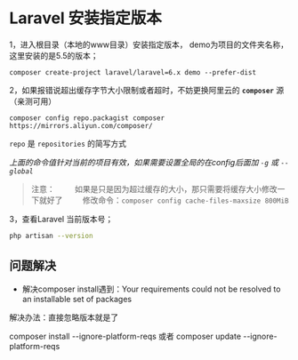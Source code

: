 # Laravel 安装指定版本

1，进入根目录（本地的www目录）安装指定版本， demo为项目的文件夹名称，这里安装的是5.5的版本；

```
composer create-project laravel/laravel=6.x demo --prefer-dist
```

2，如果报错说超出缓存字节大小限制或者超时，不妨更换阿里云的 **`composer`** 源（亲测可用）

```
composer config repo.packagist composer https://mirrors.aliyun.com/composer/
```

 `repo` 是 `repositories` 的简写方式

*上面的命令值针对当前的项目有效，如果需要设置全局的在config后面加 `-g` 或 `--global`*

> 注意：
>    如果是只是因为超过缓存的大小，那只需要将缓存大小修改一下就好了
>    修改命令：`composer config cache-files-maxsize 800MiB`

3，查看Laravel 当前版本号；

```sh
php artisan --version
```



## 问题解决

* 解决composer install遇到：Your requirements could not be resolved to an installable set of packages

解决办法：直接忽略版本就是了

composer install --ignore-platform-reqs 或者 composer update --ignore-platform-reqs